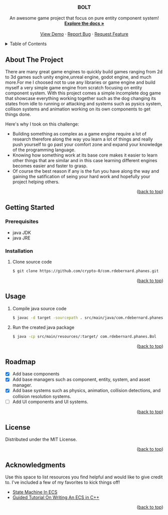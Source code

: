 <a name="readme-top"></a>
<!-- PROJECT LOGO -->
<br />
<div align="center">

  <h3 align="center">BOLT</h3>

  <p align="center">
    An awesome game project that focus on pure entity component system!
    <br />
    <a href="https://github.com/othneildrew/Best-README-Template"><strong>Explore the docs »</strong></a>
    <br />
    <br />
    <a href="https://github.com/crypto-0/com.rdebernard.phanes">View Demo</a>
    ·
    <a href="https://github.com/crypto-0/com.rdebernard.phanes/issues">Report Bug</a>
    ·
    <a href="https://github.com/crypto-0/com.rdebernard.phanes/pulls">Request Feature</a>
  </p>
</div>



<!-- TABLE OF CONTENTS -->
<details>
  <summary>Table of Contents</summary>
  <ol>
    <li>
      <a href="#about-the-project">About The Project</a>
    </li>
    <li>
      <a href="#getting-started">Getting Started</a>
      <ul>
        <li><a href="#prerequisites">Prerequisites</a></li>
        <li><a href="#installation">Installation</a></li>
      </ul>
    </li>
    <li><a href="#usage">Usage</a></li>
    <li><a href="#roadmap">Roadmap</a></li>
    <li><a href="#license">License</a></li>
    <li><a href="#acknowledgments">Acknowledgments</a></li>
  </ol>
</details>



<!-- ABOUT THE PROJECT -->
## About The Project


There are many great game engines to quickly build games ranging from 2d to 3d games such unity engine,unreal engine, godot engine, and much more.For me I choosed not to use any libraries or game engine and build myself a very simple game engine from scratch focusing on entity component system. With this project comes a simple incomplete dog game that showcase everything working together such as the dog changing its states from idle to running or attacking and systems such as pysics system, collison systems and animation working on its own components to get things done.

Here's why I took on this challenge:
* Building something as complex as a game engine require a lot of research therefore along the way you learn a lot of things and really push yourself to go past your comfort zone and expand your knowledge of the programming language.
* Knowing how something work at its base core makes it easier to learn other things that are similar and in this case learning different engines becomes easier and faster to grasp.
* Of course the best reason if any is the fun you have along the way and gaining the satification of seing your hard work and hopefully your project helping others.


<p align="right">(<a href="#readme-top">back to top</a>)</p>


<!-- GETTING STARTED -->
## Getting Started


### Prerequisites

* java JDK
* java JRE

### Installation
1. Clone source code 
    ```sh
    $ git clone https://github.com/crypto-0/com.rdebernard.phanes.git
    ```
<p align="right">(<a href="#readme-top">back to top</a>)</p>

<!-- USAGE EXAMPLES -->
## Usage

1. Compile java source code 
    ```sh
    $ javac -d target -sourcepath . src/main/java/com.rdebernard.phanes/*.java src/main/java/com.rdebernard.phanes/components/*.java src/main/java/com.rdebernard.phanes/systems/*.java src/main/java/com.rdebernard.phanes/scenes/*.java  src/main/java/com.rdebernard.phanes/Bolt.java
    ```
2. Run the created java package
    ```sh
   $ java -cp src/main/resources/:target/ com.rdebernard.phanes.Bol
    ```
<p align="right">(<a href="#readme-top">back to top</a>)</p>

<!-- ROADMAP -->
## Roadmap

- [x] Add base components
- [x] Add base managers such as component, entity, system, and asset manager.
- [x] Add base systems such as physics, animation, collision detections, and collision resolution systems.
- [ ] Add UI components and UI systems.

<p align="right">(<a href="#readme-top">back to top</a>)</p>

<!-- LICENSE -->
## License

Distributed under the MIT License.

<p align="right">(<a href="#readme-top">back to top</a>)</p>


<!-- ACKNOWLEDGMENTS -->
## Acknowledgments

Use this space to list resources you find helpful and would like to give credit to. I've included a few of my favorites to kick things off!

* [State Machine In ECS](https://www.richardlord.net/blog/ecs/finite-state-machines-with-ash.html)
* [Guided Tutorial On Writing An ECS in C++](https://austinmorlan.com/posts/entity_component_system/)

<p align="right">(<a href="#readme-top">back to top</a>)</p>

